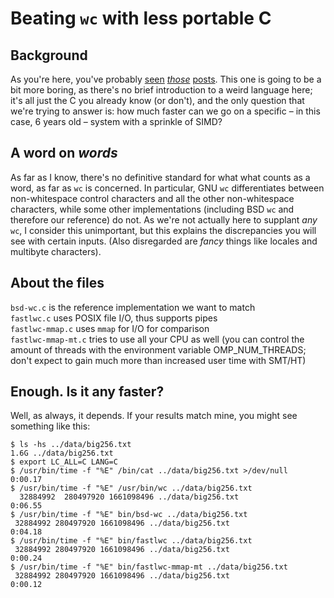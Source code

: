 # Beating ``wc`` with less portable C

## Background

As you're here, you've probably [seen](https://chrispenner.ca/posts/wc)
*[those](https://ummaycoc.github.io/wc.apl/)*
[posts](https://futhark-lang.org/blog/2019-10-25-beating-c-with-futhark-on-gpu.html).
This one is going to be a bit more boring, as there's no brief introduction to
a weird language here; it's all just the C you already know (or don't),
and the only question that we're trying to answer is: how much faster can we go
on a specific – in this case, 6 years old – system with a sprinkle of SIMD?

## A word on *words*

As far as I know, there's no definitive standard for what what counts as a
word, as far as ``wc`` is concerned. In particular, GNU ``wc`` differentiates
between non-whitespace control characters and all the other non-whitespace
characters, while some other implementations (including BSD ``wc`` and
therefore our reference) do not. As we're not actually here to
supplant *any* ``wc``, I consider this unimportant, but this explains the
discrepancies you will see with certain inputs. (Also disregarded are *fancy*
things like locales and multibyte characters).

## About the files

``bsd-wc.c`` is the reference implementation we want to match  
``fastlwc.c`` uses POSIX file I/O, thus supports pipes  
``fastlwc-mmap.c`` uses ``mmap`` for I/O for comparison  
``fastlwc-mmap-mt.c`` tries to use all your CPU as well (you can control the
amount of threads with the environment variable OMP_NUM_THREADS; don't expect
to gain much more than increased user time with SMT/HT)

## Enough. Is it any faster?

Well, as always, it depends. If your results match mine, you might see
something like this:

```
$ ls -hs ../data/big256.txt
1.6G ../data/big256.txt
$ export LC_ALL=C LANG=C
$ /usr/bin/time -f "%E" /bin/cat ../data/big256.txt >/dev/null
0:00.17
$ /usr/bin/time -f "%E" /usr/bin/wc ../data/big256.txt 
  32884992  280497920 1661098496 ../data/big256.txt
0:06.55
$ /usr/bin/time -f "%E" bin/bsd-wc ../data/big256.txt 
 32884992 280497920 1661098496 ../data/big256.txt
0:04.18
$ /usr/bin/time -f "%E" bin/fastlwc ../data/big256.txt 
 32884992 280497920 1661098496 ../data/big256.txt
0:00.24
$ /usr/bin/time -f "%E" bin/fastlwc-mmap-mt ../data/big256.txt 
 32884992 280497920 1661098496 ../data/big256.txt
0:00.12
```
